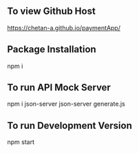 ## To view Github Host

https://chetan-a.github.io/paymentApp/

## Package Installation
npm i
## To run API Mock Server
npm i json-server
json-server generate.js
## To run Development Version
npm start